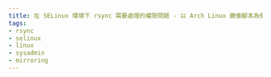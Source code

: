 ```yaml
---
title: 在 SELinux 環境下 rsync 需要處理的權限問題 - 以 Arch Linux 鏡像腳本為例
tags:
- rsync
- selinux
- linux
- sysadmin
- mirroring
---
```

